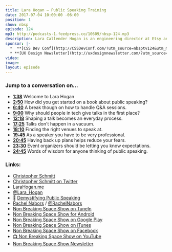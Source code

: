 ```yaml
---
title: Lara Hogan — Public Speaking Training
date: 2017-07-04 10:00:00 -06:00
position: 1
show: nbsp
episode: 124
mp3: http://podcasts-1.feedpress.co/10609/nbsp-124.mp3
description: Lara Callender Hogan is an engineering director at Etsy and the author of *Designing for Performance* and the coauthor of *Building a Device Lab*. Her latest book, *Demystifying Public Speaking*, tackles every step involved in taking the podium and delivering the killer presentation.
sponsor: |-
  *  **[CSS Dev Conf](http://CSSDevConf.com/?utm_source=nbsptv124&utm_medium=podcast&utm_campaign=cssdevconf2017)** — Conference dedicated to CSS and its super friend technologies like JavaScript, Sass, npm, and more. A limited supply of Early Bird Tickets now on sale. [Register now!](http://CSSDevConf.com/?utm_source=nbsptv124&utm_medium=podcast&utm_campaign=cssdevconf2017)
  * **[UX Design Newsletter](http://uxdesignnewsletter.com/?utm_source=nbsptv124&utm_medium=podcast&utm_campaign=uxdesignnewsletter)** — A weekly free newsletter containing a collection of tutorials, articles, and videos about front-end design and development, plus tips on how to bring better engagement to the multi-device world curated by Christopher Schmitt. [Sign up now!](http://uxdesignnewsletter.com/?utm_source=nbsptv124&utm_medium=podcast&utm_campaign=uxdesignnewsletter)
video:
image:
layout: episode
---
```


### Jump to a conversation on...

* **[1:38](#t=1:38)** Welcome to Lara Hogan
* **[2:50](#t=2:50)** How did you get started on a book about public speaking?
* **[6:40](#t=6:40)** A break though on how to handle Q&A sessions.
* **[9:00](#t=9:00)** Why should people in tech give talks in the first place?
* **[12:18](#t=12:18)** Shaping a talk becomes an everyday process.
* **[17:25](#t=17:25)** Talks don't happen in a vacuum.
* **[18:10](#t=18:10)** Finding the right venues to speak at.
* **[19:45](#t=19:45)** As a speaker you have to be very professional.
* **[20:45](#t=20:45)** Having back up plans helps reduce your fears.
* **[23:30](#t=23:30)** Event organizers should be letting you know expectations.
* **[24:45](#t=24:45)** Words of wisdom for anyone thinking of public speaking.


### Links:

* [Christopher Schmitt](http://Christopher.org)
* [Christopher Schmitt on Twitter](https://twitter.com/teleject)
* [LaraHogan.me](http://larahogan.me)
* [@Lara_Hogan](https://twitter.com/lara_hogan)
* 📘 [Demystifying Public Speaking](https://abookapart.com/products/demystifying-public-speaking)
* [Rachel Nabors](http://rachelnabors.com) / [@RachelNabors](https://twitter.com/rachelnabors)
* [Non Breaking Space Show on TuneIn](http://tunein.com/radio/Non-Breaking-Space-Show-p885155/)
* [Non Breaking Space Show for Android](http://subscribeonandroid.com/feeds.goodstuff.fm/nbsp)
* [Non Breaking Space Show on Google Play](https://playmusic.app.goo.gl/?ibi=com.google.PlayMusic&isi=691797987&ius=googleplaymusic&link=https://play.google.com/music/m/Iw5ik6iwalo5vmda5rqyrotdney?t%3DNon_Breaking_Space_Show%26pcampaignid%3DMKT-na-all-co-pr-mu-pod-16)
* [Non Breaking Space Show on iTunes](https://itunes.apple.com/ca/podcast/non-breaking-space-show/id507162981?mt=2&ign-mpt=uo%3D4)
* [Non Breaking Space Show on Facebook](https://www.facebook.com/nbsptv)
* [📺 Non Breaking Space Show on YouTube](https://www.youtube.com/channel/UC--mqA75V3CM8hxId0l7e_g?sub_confirmation=1)
* [Non Breaking Space Show Newsletter](http://newsletter.nonbreakingspace.tv/)
